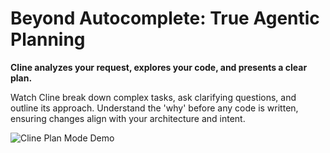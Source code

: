 # Beyond Autocomplete: True Agentic Planning

**Cline analyzes your request, explores your code, and presents a clear plan.**

Watch Cline break down complex tasks, ask clarifying questions, and outline its approach. Understand the 'why' before any code is written, ensuring changes align with your architecture and intent.

![Cline Plan Mode Demo](https://storage.googleapis.com/cline_public_images/cline-plan-hifi-1.gif)
